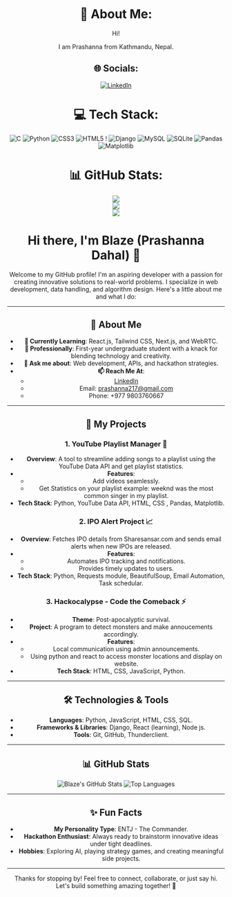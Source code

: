 <div align="center">

# 💫 About Me:
Hi!

I am Prashanna from Kathmandu, Nepal.

## 🌐 Socials:
[![LinkedIn](https://img.shields.io/badge/LinkedIn-%230077B5.svg?logo=linkedin&logoColor=white)](https://linkedin.com/in/https://www.linkedin.com/in/prashanna-dahal-630878303/) 

# 💻 Tech Stack:
![C](https://img.shields.io/badge/c-%2300599C.svg?style=for-the-badge&logo=c&logoColor=white) ![Python](https://img.shields.io/badge/python-3670A0?style=for-the-badge&logo=python&logoColor=ffdd54) ![CSS3](https://img.shields.io/badge/css3-%231572B6.svg?style=for-the-badge&logo=css3&logoColor=white) ![HTML5](https://img.shields.io/badge/html5-%23E34F26.svg?style=for-the-badge&logo=html5&logoColor=white) ! ![Django](https://img.shields.io/badge/django-%23092E20.svg?style=for-the-badge&logo=django&logoColor=white) ![MySQL](https://img.shields.io/badge/mysql-4479A1.svg?style=for-the-badge&logo=mysql&logoColor=white) ![SQLite](https://img.shields.io/badge/sqlite-%2307405e.svg?style=for-the-badge&logo=sqlite&logoColor=white) ![Pandas](https://img.shields.io/badge/pandas-%23150458.svg?style=for-the-badge&logo=pandas&logoColor=white) ![Matplotlib](https://img.shields.io/badge/Matplotlib-%23ffffff.svg?style=for-the-badge&logo=Matplotlib&logoColor=black)
# 📊 GitHub Stats:
![](https://github-readme-stats.vercel.app/api?username=SLASH217&theme=transparent&hide_border=false&include_all_commits=true&count_private=true)<br/>
![](https://github-readme-streak-stats.herokuapp.com/?user=SLASH217&theme=transparent&hide_border=false)<br/>
![](https://github-readme-stats.vercel.app/api/top-langs/?username=SLASH217&theme=transparent&hide_border=false&include_all_commits=true&count_private=true&layout=compact)

# Hi there, I'm Blaze (Prashanna Dahal) 👋

Welcome to my GitHub profile! I'm an aspiring developer with a passion for creating innovative solutions to real-world problems. I specialize in web development, data handling, and algorithm design. Here's a little about me and what I do:

---

## 🚀 About Me
- **🌱 Currently Learning**: React.js, Tailwind CSS, Next.js, and WebRTC.
- **💼 Professionally**: First-year undergraduate student with a knack for blending technology and creativity.
- **💬 Ask me about**: Web development, APIs, and hackathon strategies.
- **📫 Reach Me At**:
  - [LinkedIn](https://www.linkedin.com/in/prashanna-dahal-630878303/)
  - Email: prashanna217@gmail.com
  - Phone: +977 9803760667

---

## 🌟 My Projects

### 1. **YouTube Playlist Manager** 🎥
   - **Overview**: A tool to streamline adding songs to a playlist using the YouTube Data API and get playlist statistics.
   - **Features**:
     - Add videos seamlessly.
     - Get Statistics on your playlist example: weeknd was the most common singer in my playlist.
   - **Tech Stack**: Python, YouTube Data API, HTML, CSS , Pandas, Matplotlib.

### 2. **IPO Alert Project** 📈
   - **Overview**: Fetches IPO details from Sharesansar.com and sends email alerts when new IPOs are released.
   - **Features**:
     - Automates IPO tracking and notifications.
     - Provides timely updates to users.
   - **Tech Stack**: Python, Requests module, BeautifulSoup, Email Automation, Task schedular.

### 3. **Hackocalypse - Code the Comeback** ⚡
   - **Theme**: Post-apocalyptic survival.
   - **Project**: A program to detect monsters and make annoucements accordingly.
   - **Features**:
     - Local communication using admin announcements.
     - Using python and react to access monster locations and display on website.
   - **Tech Stack**: HTML, CSS, JavaScript, Python.

---

## 🛠️ Technologies & Tools
- **Languages**: Python, JavaScript, HTML, CSS, SQL.
- **Frameworks & Libraries**: Django, React (learning), Node js.
- **Tools**: Git, GitHub, Thunderclient.

---

## 📊 GitHub Stats
![Blaze's GitHub Stats](https://github-readme-stats.vercel.app/api?username=SLASH217&show_icons=true&theme=radical)
![Top Languages](https://github-readme-stats.vercel.app/api/top-langs/?username=SLASH217&layout=compact&theme=radical)

---

## ✨ Fun Facts
- **My Personality Type**: ENTJ - The Commander.
- **Hackathon Enthusiast**: Always ready to brainstorm innovative ideas under tight deadlines.
- **Hobbies**: Exploring AI, playing strategy games, and creating meaningful side projects.

---

Thanks for stopping by! Feel free to connect, collaborate, or just say hi. Let's build something amazing together! 🚀




<!-- Proudly created with GPRM ( https://gprm.itsvg.in ) -->
